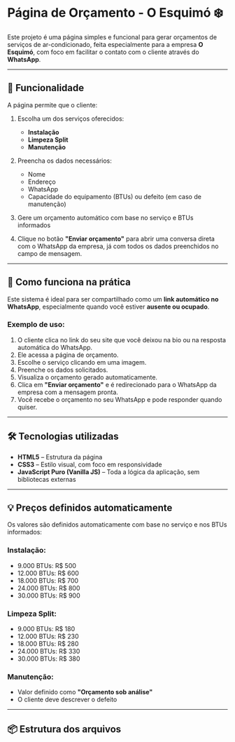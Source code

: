 # Página de Orçamento - O Esquimó ❄️

Este projeto é uma página simples e funcional para gerar orçamentos de serviços de ar-condicionado, feita especialmente para a empresa **O Esquimó**, com foco em facilitar o contato com o cliente através do **WhatsApp**.

---

## 🚀 Funcionalidade

A página permite que o cliente:

1. Escolha um dos serviços oferecidos:
   - **Instalação**
   - **Limpeza Split**
   - **Manutenção**
   
2. Preencha os dados necessários:
   - Nome
   - Endereço
   - WhatsApp
   - Capacidade do equipamento (BTUs) ou defeito (em caso de manutenção)

3. Gere um orçamento automático com base no serviço e BTUs informados

4. Clique no botão **"Enviar orçamento"** para abrir uma conversa direta com o WhatsApp da empresa, já com todos os dados preenchidos no campo de mensagem.

---

## 📲 Como funciona na prática

Este sistema é ideal para ser compartilhado como um **link automático no WhatsApp**, especialmente quando você estiver **ausente ou ocupado**.

### Exemplo de uso:

1. O cliente clica no link do seu site que você deixou na bio ou na resposta automática do WhatsApp.
2. Ele acessa a página de orçamento.
3. Escolhe o serviço clicando em uma imagem.
4. Preenche os dados solicitados.
5. Visualiza o orçamento gerado automaticamente.
6. Clica em **"Enviar orçamento"** e é redirecionado para o WhatsApp da empresa com a mensagem pronta.
7. Você recebe o orçamento no seu WhatsApp e pode responder quando quiser.

---

## 🛠️ Tecnologias utilizadas

- **HTML5** – Estrutura da página
- **CSS3** – Estilo visual, com foco em responsividade
- **JavaScript Puro (Vanilla JS)** – Toda a lógica da aplicação, sem bibliotecas externas

---

## 💡 Preços definidos automaticamente

Os valores são definidos automaticamente com base no serviço e nos BTUs informados:

### Instalação:
- 9.000 BTUs: R$ 500
- 12.000 BTUs: R$ 600
- 18.000 BTUs: R$ 700
- 24.000 BTUs: R$ 800
- 30.000 BTUs: R$ 900

### Limpeza Split:
- 9.000 BTUs: R$ 180
- 12.000 BTUs: R$ 230
- 18.000 BTUs: R$ 280
- 24.000 BTUs: R$ 330
- 30.000 BTUs: R$ 380

### Manutenção:
- Valor definido como **"Orçamento sob análise"**
- O cliente deve descrever o defeito

---

## 📦 Estrutura dos arquivos
